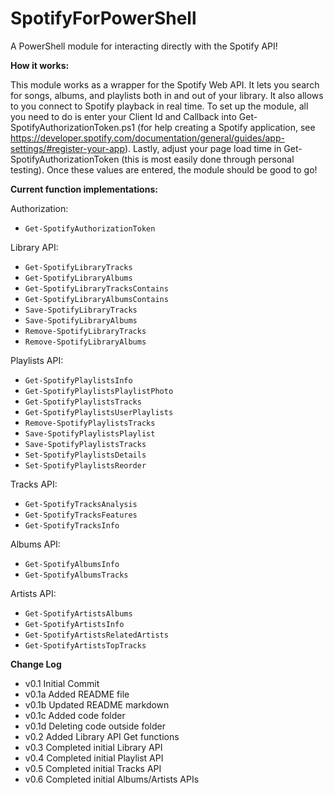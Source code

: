 SpotifyForPowerShell
====================
A PowerShell module for interacting directly with the Spotify API!

**How it works:**

This module works as a wrapper for the Spotify Web API. It lets you search for songs, albums, and playlists both in and out of your library. It also allows to you connect to Spotify playback in real time. To set up the module, all you need to do is enter your Client Id and Callback into Get-SpotifyAuthorizationToken.ps1 (for help creating a Spotify application, see https://developer.spotify.com/documentation/general/guides/app-settings/#register-your-app). Lastly, adjust your page load time in Get-SpotifyAuthorizationToken (this is most easily done through personal testing). Once these values are entered, the module should be good to go!

**Current function implementations:**

Authorization:
- `Get-SpotifyAuthorizationToken`

Library API:
- `Get-SpotifyLibraryTracks`
- `Get-SpotifyLibraryAlbums`
- `Get-SpotifyLibraryTracksContains`
- `Get-SpotifyLibraryAlbumsContains`
- `Save-SpotifyLibraryTracks`
- `Save-SpotifyLibraryAlbums`
- `Remove-SpotifyLibraryTracks`
- `Remove-SpotifyLibraryAlbums`

Playlists API:
- `Get-SpotifyPlaylistsInfo`
- `Get-SpotifyPlaylistsPlaylistPhoto`
- `Get-SpotifyPlaylistsTracks`
- `Get-SpotifyPlaylistsUserPlaylists`
- `Remove-SpotifyPlaylistsTracks`
- `Save-SpotifyPlaylistsPlaylist`
- `Save-SpotifyPlaylistsTracks`
- `Set-SpotifyPlaylistsDetails`
- `Set-SpotifyPlaylistsReorder`

Tracks API:
- `Get-SpotifyTracksAnalysis`
- `Get-SpotifyTracksFeatures`
- `Get-SpotifyTracksInfo`

Albums API:
- `Get-SpotifyAlbumsInfo`
- `Get-SpotifyAlbumsTracks`

Artists API:
- `Get-SpotifyArtistsAlbums`
- `Get-SpotifyArtistsInfo`
- `Get-SpotifyArtistsRelatedArtists`
- `Get-SpotifyArtistsTopTracks`


**Change Log**
- v0.1 Initial Commit
- v0.1a Added README file
- v0.1b Updated README markdown
- v0.1c Added code folder
- v0.1d Deleting code outside folder
- v0.2 Added Library API Get functions
- v0.3 Completed initial Library API
- v0.4 Completed initial Playlist API
- v0.5 Completed initial Tracks API
- v0.6 Completed initial Albums/Artists APIs